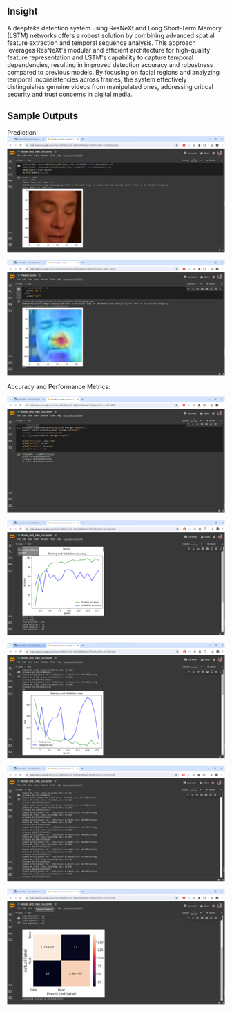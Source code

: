 ## Insight 
A deepfake detection system using ResNeXt and Long Short-Term Memory (LSTM) networks offers a 
robust solution by combining advanced spatial feature extraction and temporal sequence analysis.
This approach leverages ResNeXt's modular and efficient architecture for high-quality feature 
representation and LSTM's capability to capture temporal dependencies, resulting in improved
detection accuracy and robustness compared to previous models. By focusing on facial regions
and analyzing temporal inconsistencies across frames, the system effectively distinguishes
genuine videos from manipulated ones, addressing critical security and trust concerns in digital media.

## Sample Outputs

Prediction:
![screenshot](Samples/1.png)

![screenshot](Samples/4.png)

Accuracy and Performance Metrics:

![screenshot](Samples/2.png)

![screenshot](Samples/3.png)

![screenshot](Samples/5.png)

![screenshot](Samples/6.png)

![screenshot](Samples/7.png)




